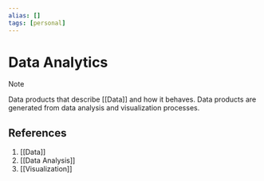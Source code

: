 ```yaml
---
alias: []
tags: [personal]
---
```

# Data Analytics

> [!note]
>Data products that describe [[Data]] and how it behaves. Data products are generated from data analysis and visualization processes.

## References
1. [[Data]]
2. [[Data Analysis]]
3. [[Visualization]]